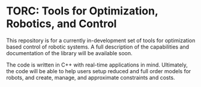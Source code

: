# TORC: Tools for Optimization, Robotics, and Control
This repository is for a currently in-development set of tools for optimization based control of robotic systems.
A full description of the capabilities and documentation of the library will be available soon.

The code is written in C++ with real-time applications in mind. Ultimately, the code will be able to help users 
setup reduced and full order models for robots, and create, manage, and approximate constraints and costs. 

